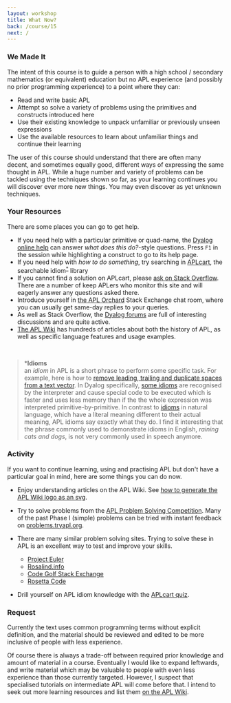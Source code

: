 ```yaml
---
layout: workshop
title: What Now?
back: /course/15
next: /
---
```


### We Made It
The intent of this course is to guide a person with a high school / secondary mathematics (or equivalent) education but no APL experience (and possibly no prior programming experience) to a point where they can:
- Read and write basic APL
- Attempt so solve a variety of problems using the primitives and constructs introduced here
- Use their existing knowledge to unpack unfamiliar or previously unseen expressions
- Use the available resources to learn about unfamiliar things and continue their learning

The user of this course should understand that there are often many decent, and sometimes equally good, different ways of expressing the same thought in APL. While a huge number and variety of problems can be tackled using the techniques shown so far, as your learning continues you will discover ever more new things. You may even discover as yet unknown techniques.

### Your Resources
There are some places you can go to get help.

- If you need help with a particular primitive or quad-name, the [Dyalog online help](https://help.dyalog.com/latest/) can answer *what does this do?*-style questions. Press `F1` in the session while highlighting a construct to go to its help page.
- If you need help with *how to do something*, try searching in [APLcart](https://aplcart.info/), the searchable idiom<sup><a href="#1">\*</a></sup> library
- If you cannot find a solution on APLcart, please [ask on Stack Overflow](https://stackoverflow.com/questions/ask). There are a number of keep APLers who monitor this site and will eagerly answer any questions asked there.
- Introduce yourself in [the APL Orchard](https://chat.stackexchange.com/rooms/52405/the-apl-orchard) Stack Exchange chat room, where you can usually get same-day replies to your queries.
- As well as Stack Overflow, the [Dyalog forums](https://forums.dyalog.com/) are full of interesting discussions and are quite active.
- [The APL Wiki](https://aplwiki.com/) has hundreds of articles about both the history of APL, as well as specific language features and usage examples.

<a id="1"></a><br>  
> \***Idioms**  
> an *idiom* in APL is a short phrase to perform some specific task. For example, here is how to [remove leading, trailing and duplicate spaces from a text vector](https://aplcart.info/?q=remove%20leading%20trailing%20blanks#). In Dyalog specifically, [some idioms](http://docs.dyalog.com/latest/CheatSheet%20-%20Idioms.pdf) are recognised by the interpreter and cause special code to be executed which is faster and uses less memory than if the the whole expression was interpreted primitive-by-primitive. In contrast to [idioms](https://en.wikipedia.org/wiki/Idiom) in natural language, which have a literal meaning different to their actual meaning, APL idioms say exactly what they do. I find it interesting that the phrase commonly used to demonstrate idioms in English, *raining cats and dogs*, is not very commonly used in speech anymore.

### Activity
If you want to continue learning, using and practising APL but don't have a particular goal in mind, here are some things you can do now.

- Enjoy understanding articles on the APL Wiki. See [how to generate the APL Wiki logo as an svg](https://aplwiki.com/wiki/APL_Wiki_logo).

- Try to solve problems from the [APL Problem Solving Competition](https://www.dyalog.com/student-competition.htm). Many of the past Phase I (simple) problems can be tried with instant feedback on [problems.tryapl.org](https://problems.tryapl.org).

- There are many similar problem solving sites. Trying to solve these in APL is an excellent way to test and improve your skills.
    - [Project Euler](https://projecteuler.net/)
    - [Rosalind.info](http://rosalind.info/problems/list-view/)
    - [Code Golf Stack Exchange](https://codegolf.stackexchange.com/)
    - [Rosetta Code](http://www.rosettacode.org/wiki/Category:APL)

- Drill yourself on APL idiom knowledge with the [APLcart quiz](https://aplcart.info/quiz/).

### Request

Currently the text uses common programming terms without explicit definition, and the material should be reviewed and edited to be more inclusive of people with less experience.

Of course there is always a trade-off between required prior knowledge and amount of material in a course. Eventually I would like to expand leftwards, and write material which may be valuable to people with even less experience than those currently targeted. However, I suspect that specialised tutorials on intermediate APL will come before that. I intend to seek out more learning resources and list them [on the APL Wiki](https://aplwiki.com/wiki/Learning_resources).